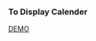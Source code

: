 <h3>To Display Calender</h3>



<a href="https://rawgit.com/shishirarora3/calender/index.html" target="_blank">DEMO</a>
